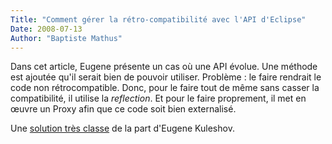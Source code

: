```yaml
---
Title: "Comment gérer la rétro-compatibilité avec l'API d'Eclipse"
Date: 2008-07-13
Author: "Baptiste Mathus"
---
```




Dans cet article, Eugene présente un cas où une API évolue. Une méthode
est ajoutée qu'il serait bien de pouvoir utiliser. Problème : le faire
rendrait le code non rétrocompatible. Donc, pour le faire tout de même
sans casser la compatibilité, il utilise la *reflection*. Et pour le
faire proprement, il met en œuvre un Proxy afin que ce code soit bien
externalisé.

Une [solution très
classe](http://www.jroller.com/eu/entry/dealing_with_api_compatibility)
de la part d'Eugene Kuleshov.

